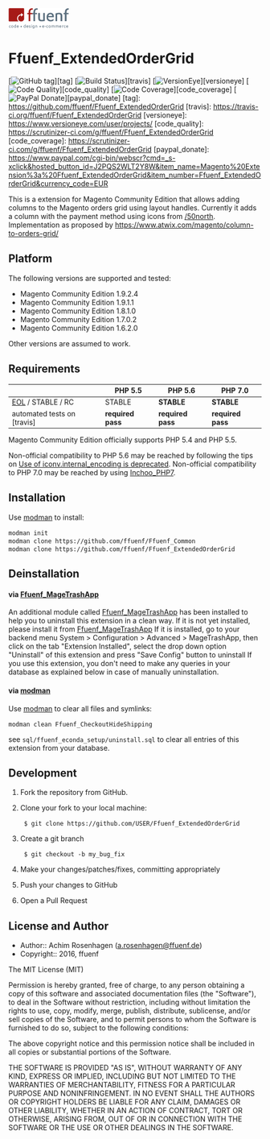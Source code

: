 <a href="http://www.ffuenf.de" title="ffuenf - code • design • e-commerce"><img src="https://github.com/ffuenf/Ffuenf_Common/blob/master/skin/adminhtml/default/default/ffuenf/ffuenf.png" alt="ffuenf - code • design • e-commerce" /></a>

Ffuenf_ExtendedOrderGrid
========================
[![GitHub tag](https://img.shields.io/github/tag/ffuenf/Ffuenf_ExtendedOrderGrid.svg)][tag]
[![Build Status](https://img.shields.io/travis/ffuenf/Ffuenf_ExtendedOrderGrid.svg)][travis]
[![VersionEye](https://www.versioneye.com/user/projects//badge.svg)][versioneye]
[![Code Quality](https://scrutinizer-ci.com/g/ffuenf/Ffuenf_ExtendedOrderGrid/badges/quality-score.png)][code_quality]
[![Code Coverage](https://scrutinizer-ci.com/g/ffuenf/Ffuenf_ExtendedOrderGrid/badges/coverage.png)][code_coverage]
[![PayPal Donate](https://img.shields.io/badge/paypal-donate-blue.svg)][paypal_donate]
[tag]: https://github.com/ffuenf/Ffuenf_ExtendedOrderGrid
[travis]: https://travis-ci.org/ffuenf/Ffuenf_ExtendedOrderGrid
[versioneye]: https://www.versioneye.com/user/projects/
[code_quality]: https://scrutinizer-ci.com/g/ffuenf/Ffuenf_ExtendedOrderGrid
[code_coverage]: https://scrutinizer-ci.com/g/ffuenf/Ffuenf_ExtendedOrderGrid
[paypal_donate]: https://www.paypal.com/cgi-bin/webscr?cmd=_s-xclick&hosted_button_id=J2PQS2WLT2Y8W&item_name=Magento%20Extension%3a%20Ffuenf_ExtendedOrderGrid&item_number=Ffuenf_ExtendedOrderGrid&currency_code=EUR

This is a extension for Magento Community Edition that allows adding columns to the Magento orders grid using layout handles.
Currently it adds a column with the payment method using icons from [/50north](http://50north.de/kostenlose-payment-icons-fuer-den-europaeischen-markt/).
Implementation as proposed by https://www.atwix.com/magento/column-to-orders-grid/

Platform
--------

The following versions are supported and tested:

* Magento Community Edition 1.9.2.4
* Magento Community Edition 1.9.1.1
* Magento Community Edition 1.8.1.0
* Magento Community Edition 1.7.0.2
* Magento Community Edition 1.6.2.0

Other versions are assumed to work.

Requirements
------------

|                                                                     | PHP 5.5           | PHP 5.6           | PHP 7.0           |
| ------------------------------------------------------------------- | ----------------- | ----------------- | ----------------- |
| [EOL](https://secure.php.net/supported-versions.php) / STABLE / RC  | STABLE            | **STABLE**        | **STABLE**        |
| automated tests on [travis]                                         | **required pass** | **required pass** | **required pass** |

Magento Community Edition officially supports PHP 5.4 and PHP 5.5.

Non-official compatibility to PHP 5.6 may be reached by following the tips on [Use of iconv.internal_encoding is deprecated](https://magento.stackexchange.com/questions/34015/magento-1-9-php-5-6-use-of-iconv-internal-encoding-is-deprecated).
Non-official compatibility to PHP 7.0 may be reached by using [Inchoo_PHP7](https://github.com/Inchoo/Inchoo_PHP7).

Installation
------------

Use [modman](https://github.com/colinmollenhour/modman) to install:
```
modman init
modman clone https://github.com/ffuenf/Ffuenf_Common
modman clone https://github.com/ffuenf/Ffuenf_ExtendedOrderGrid
```

Deinstallation
--------------

#### via [Ffuenf_MageTrashApp](https://github.com/ffuenf/Ffuenf_MageTrashApp)

An additional module called [Ffuenf_MageTrashApp](https://github.com/ffuenf/Ffuenf_MageTrashApp) has been installed to help you to uninstall this extension in a clean way.
If it is not yet installed, please install it from [Ffuenf_MageTrashApp](https://github.com/ffuenf/Ffuenf_MageTrashApp)
If it is installed, go to your backend menu System > Configuration > Advanced > MageTrashApp, then click on the tab "Extension Installed", select the drop down option "Uninstall" of this extension and press "Save Config" button to uninstall
If you use this extension, you don't need to make any queries in your database as explained below in case of manually uninstallation.

#### via [modman](https://github.com/colinmollenhour/modman)

Use [modman](https://github.com/colinmollenhour/modman) to clear all files and symlinks:
```
modman clean Ffuenf_CheckoutHideShipping
```
see `sql/ffuenf_econda_setup/uninstall.sql` to clear all entries of this extension from your database.

Development
-----------
1. Fork the repository from GitHub.
2. Clone your fork to your local machine:

        $ git clone https://github.com/USER/Ffuenf_ExtendedOrderGrid

3. Create a git branch

        $ git checkout -b my_bug_fix

4. Make your changes/patches/fixes, committing appropriately
5. Push your changes to GitHub
6. Open a Pull Request

License and Author
------------------

- Author:: Achim Rosenhagen (<a.rosenhagen@ffuenf.de>)
- Copyright:: 2016, ffuenf

The MIT License (MIT)

Permission is hereby granted, free of charge, to any person obtaining a copy
of this software and associated documentation files (the "Software"), to deal
in the Software without restriction, including without limitation the rights
to use, copy, modify, merge, publish, distribute, sublicense, and/or sell
copies of the Software, and to permit persons to whom the Software is
furnished to do so, subject to the following conditions:

The above copyright notice and this permission notice shall be included in all
copies or substantial portions of the Software.

THE SOFTWARE IS PROVIDED "AS IS", WITHOUT WARRANTY OF ANY KIND, EXPRESS OR
IMPLIED, INCLUDING BUT NOT LIMITED TO THE WARRANTIES OF MERCHANTABILITY,
FITNESS FOR A PARTICULAR PURPOSE AND NONINFRINGEMENT. IN NO EVENT SHALL THE
AUTHORS OR COPYRIGHT HOLDERS BE LIABLE FOR ANY CLAIM, DAMAGES OR OTHER
LIABILITY, WHETHER IN AN ACTION OF CONTRACT, TORT OR OTHERWISE, ARISING FROM,
OUT OF OR IN CONNECTION WITH THE SOFTWARE OR THE USE OR OTHER DEALINGS IN THE
SOFTWARE.